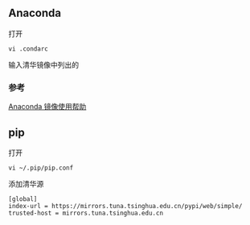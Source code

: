 ## Anaconda

打开
```language
vi .condarc
```

输入清华镜像中列出的


### 参考
[Anaconda 镜像使用帮助](https://mirrors.tuna.tsinghua.edu.cn/help/anaconda/)


## pip

打开
```language
vi ~/.pip/pip.conf
```

添加清华源
```language
[global]
index-url = https://mirrors.tuna.tsinghua.edu.cn/pypi/web/simple/
trusted-host = mirrors.tuna.tsinghua.edu.cn
```

